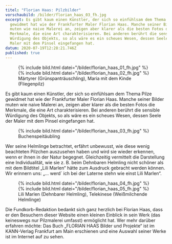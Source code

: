 ```yaml
---
titel: "Florian Haas: Pilzbilder"
vorschaubild: /bilder/florian_haas_03_fh.jpg
excerpt: Es gibt kaum einen Künstler, der sich so einfühlsam dem Thema Pilze
  gewidmet hat wie der Frankfurter Maler Florian Haas. Manche seiner Bilder
  muten wie naive Malerei an, zeigen aber klarer als die besten Fotos die
  Merkmale, die eine Art charakterisieren. Bei anderen berührt die sensible
  Würdigung des Objekts, so als wäre es ein scheues Wesen, dessen Seele der
  Maler mit dem Pinsel eingefangen hat.
datum: 2020-07-19T12:28:21.746Z
published: true
---
```

<figure class="standard">
  {% include bild.html datei="/bilder/florian_haas_01_fh.jpg" %}
  {% include bild.html datei="/bilder/florian_haas_02_fh.jpg" %}
  <figcaption>Märtyrer (Grünspanträuschling), Maria mit dem Kinde (Fliegenpilz)</figcaption>
</figure>

Es gibt kaum einen Künstler, der sich so einfühlsam dem Thema Pilze gewidmet hat wie der Frankfurter Maler Florian Haas. Manche seiner Bilder muten wie naive Malerei an, zeigen aber klarer als die besten Fotos die Merkmale, die eine Art charakterisieren. Bei anderen berührt die sensible Würdigung des Objekts, so als wäre es ein scheues Wesen, dessen Seele der Maler mit dem Pinsel eingefangen hat.

<figure class="gross">
  {% include bild.html datei="/bilder/florian_haas_03_fh.jpg" %}
  <figcaption>Buchenspeitäubling</figcaption>
</figure>

Wer seine Helmlinge betrachtet, erfährt unbewusst, wie diese wenig beachteten Pilzchen auszusehen haben und wird sie wieder erkennen, wenn er ihnen in der Natur begegnet. Gleichzeitig vermittelt die Darstellung eine Individualität, wie sie z. B. beim Dehnbaren Helmling nicht schöner als mit dem Bildtitel „Lili Marlen“ hätte zum Ausdruck gebracht werden können. Wir erinnern uns: „… werd´ ich bei der Laterne stehn wie einst Lili Marlen“.

<figure class="standard">
  {% include bild.html datei="/bilder/florian_haas_04_fh.jpg" %}
  {% include bild.html datei="/bilder/florian_haas_05_fh.jpg" %}
  <figcaption>Lili Marlen (Dehnbarer Helmling), Telekinese (Weißmilchende Helmlinge)</figcaption>
</figure>

Die Fundkorb-Redaktion bedankt sich ganz herzlich bei Florian Haas, dass er den Besuchern dieser Website einen kleinen Einblick in sein Werk (das keineswegs nur Pilzmalerei umfasst) ermöglicht hat. Wer mehr darüber erfahren möchte: Das Buch „FLORIAN HAAS Bilder und Projekte“ ist im KANN-Verlag Frankfurt am Main erschienen und eine Auswahl seiner Werke ist im Internet auf [](www.bilderhaas.de) zu sehen.